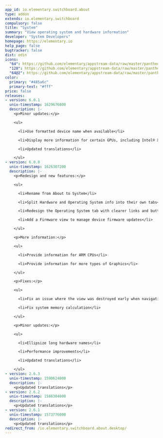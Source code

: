 ```yaml
---
app_id: io.elementary.switchboard.about
type: addon
extends: io.elementary.switchboard
compulsory: false
title: "System"
summary: "View operating system and hardware information"
developer: "System Developers"
homepage: https://elementary.io
help_page: false
bugtracker: false
dist: odin
icons:
  "64": https://github.com/elementary/appstream-data/raw/master/pantheon-data/main/icons/64x64/switchboard-plug-about_application-x-firmware.png
  "128": https://github.com/elementary/appstream-data/raw/master/pantheon-data/main/icons/128x128/switchboard-plug-about_application-x-firmware.png
  "64@2": https://github.com/elementary/appstream-data/raw/master/pantheon-data/main/icons/64x64@2/switchboard-plug-about_application-x-firmware.png
color:
  primary: "#485a6c"
  primary-text: "#fff"
price: false
releases:
- version: 6.0.1
  unix-timestamp: 1629676800
  description: |-
    <p>Minor updates:</p>

    <ul>

      <li>Use formatted device name when available</li>

      <li>Display more information for certain GPUs, including Intel® Xe Graphics</li>

      <li>Updated translations</li>

    </ul>
- version: 6.0.0
  unix-timestamp: 1626307200
  description: |-
    <p>Redesign and new features:</p>

    <ul>

      <li>Rename from About to System</li>

      <li>Split Hardware and Operating System info into their own tabs</li>

      <li>Redesign the Operating System tab with clearer links and buttons</li>

      <li>Add a Firmware view to manage device firmware updates</li>

    </ul>

    <p>More information:</p>

    <ul>

      <li>Provide information for ARM CPUs</li>

      <li>Provide information for more types of Graphics</li>

    </ul>

    <p>Fixes:</p>

    <ul>

      <li>Fix an issue where the view was destroyed early when navigating away</li>

      <li>Fix system memory calculation</li>

    </ul>

    <p>Minor updates:</p>

    <ul>

      <li>Ellipsize long hardware names</li>

      <li>Performance improvements</li>

      <li>Updated translations</li>

    </ul>
- version: 2.6.3
  unix-timestamp: 1590624000
  description: |-
    <p>Updated translations</p>
- version: 2.6.2
  unix-timestamp: 1586304000
  description: |-
    <p>Updated translations</p>
- version: 2.6.1
  unix-timestamp: 1573776000
  description: |-
    <p>Updated translations</p>
redirect_from: /io.elementary.switchboard.about.desktop/
---
```


